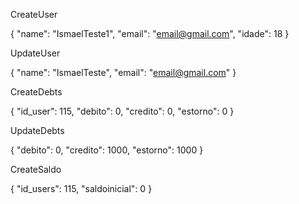 CreateUser

{
	"name": "IsmaelTeste1",
	"email": "email@gmail.com",
	"idade": 18
}

UpdateUser

{
	"name": "IsmaelTeste",
	"email": "email@gmail.com"
}

CreateDebts

{
	"id_user": 115,
	"debito": 0,
	"credito": 0,
	"estorno": 0
}

UpdateDebts

{
	"debito": 0,
	"credito": 1000,
	"estorno": 1000
}

CreateSaldo

{
	"id_users": 115,
	"saldoinicial": 0
}